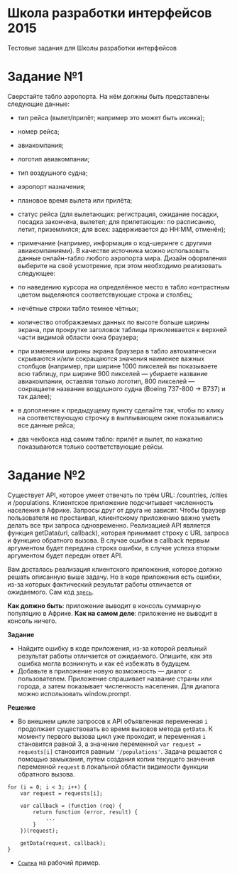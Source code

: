 # Школа разработки интерфейсов 2015
Тестовые задания для Школы разработки интерфейсов

# Задание №1
Сверстайте табло аэропорта. На нём должны быть представлены следующие данные:

* тип рейса (вылет/прилёт; например это может быть иконка);
* номер рейса;
* авиакомпания;
* логотип авиакомпании;
* тип воздушного судна;
* аэропорт назначения;
* плановое время вылета или прилёта;
* статус рейса (для вылетающих: регистрация, ожидание посадки, посадка закончена, вылетел; для прилетающих: по расписанию, летит, приземлился; для всех: задерживается до HH:MM, отменён);
* примечание (например, информация о код-шеринге с другими авиакомпаниями).
В качестве источника можно использовать данные онлайн-табло любого аэропорта мира.
Дизайн оформления выберите на своё усмотрение, при этом необходимо реализовать следующее:

* по наведению курсора на определённое место в табло контрастным цветом выделяются соответствующие строка и столбец;
* нечётные строки табло темнее чётных;
* количество отображаемых данных по высоте больше ширины экрана, при прокрутке заголовок таблицы приклеивается к верхней части видимой области окна браузера;
* при изменении ширины экрана браузера в табло автоматически скрываются и/или сокращаются значения наименее важных столбцов (например, при ширине 1000 пикселей вы показываете всю таблицу, при ширине 900 пикселей — убираете название авиакомпании, оставляя только логотип, 800 пикселей — сокращаете название воздушного судна (Boeing 737-800 -> B737) и так далее);
* в дополнение к предыдущему пункту сделайте так, чтобы по клику на соответствующую строчку в выплывающем окне показывались все данные рейса;
* два чекбокса над самим табло: прилёт и вылет, по нажатию показываются только соответствующие рейсы.

# Задание №2
Существует API, которое умеет отвечать по трём URL: /countries, /cities и /populations. Клиентское приложение подсчитывает численность населения в Африке. Запросы друг от друга не зависят. Чтобы браузер пользователя не простаивал, клиентскому приложению важно уметь делать все три запроса одновременно. Реализацией API является функция getData(url, callback), которая принимает строку с URL запроса и функцию обратного вызова. В случае ошибки в callback первым аргументом будет передана строка ошибки, в случае успеха вторым аргументом будет передан ответ API.

Вам досталась реализация клиентского приложения, которое должно решать описанную выше задачу. Но в коде приложения есть ошибки, из-за которых фактический результат работы отличается от ожидаемого. Сам код [`здесь`](https://gist.github.com/verkholantsev/4d14ce053b009dac1225).

**Как должно быть**: приложение выводит в консоль суммарную популяцию в Африке.
**Как на самом деле**: приложение не выводит в консоль ничего.

**Задание**

* Найдите ошибку в коде приложения, из-за которой реальный результат работы отличается от ожидаемого. Опишите, как эта ошибка могла возникнуть и как её избежать в будущем.
* Добавьте в приложение новую возможность — диалог с пользователем. Приложение спрашивает название страны или города, а затем показывает численность населения. Для диалога можно использовать window.prompt.

**Решение**
* Во внешнем цикле запросов к API объявленная переменная `i` продолжает существовать во время вызовов метода `getData`. К моменту первого вызова цикл уже проходит, и переменная `i` становится равной 3, а значение переменной `var request = requests[i]` становится равным `'/populations'`. Задача решается с помощью замыкания, путем создания копии текущего значения переменной `request` в локальной области видимости функции обратного вызова.
```
for (i = 0; i < 3; i++) {
    var request = requests[i];

    var callback = (function (req) {
        return function (error, result) {
            ...
        }
    })(request);
 
    getData(request, callback);
}
```

* [`Ссылка`](http://chudinov.info/shri/task-2) на рабочий пример.